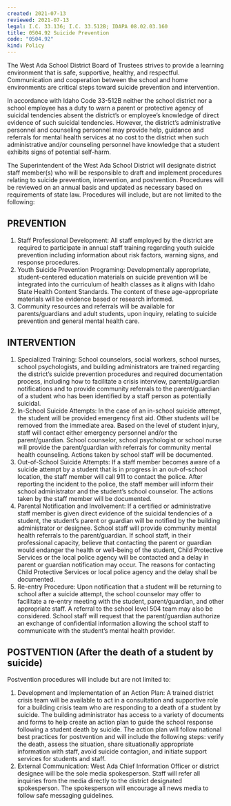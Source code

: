 ```yaml
---
created: 2021-07-13
reviewed: 2021-07-13
legal: I.C. 33.136; I.C. 33.512B; IDAPA 08.02.03.160
title: 0504.92 Suicide Prevention
code: "0504.92"
kind: Policy
---
```


The West Ada School District Board of Trustees strives to provide a learning environment that is safe, supportive, healthy, and respectful. Communication and cooperation between the school and home environments are critical steps toward suicide prevention and intervention.

In accordance with Idaho Code 33-512B neither the school district nor a school employee has a duty to warn a parent or protective agency of suicidal tendencies absent the district’s or employee’s knowledge of direct evidence of such suicidal tendencies. However, the district’s administrative personnel and counseling personnel may provide help, guidance and referrals for mental health services at no cost to the district when such administrative and/or counseling personnel have knowledge that a student exhibits signs of potential self-harm.

The Superintendent of the West Ada School District will designate district staff member(s) who will be responsible to draft and implement procedures relating to suicide prevention, intervention, and postvention. Procedures will be reviewed on an annual basis and updated as necessary based on requirements of state law. Procedures will include, but are not limited to the following:

## PREVENTION
1. Staff Professional Development: All staff employed by the district are required to participate in annual staff training regarding youth suicide prevention including information about risk factors, warning signs, and response procedures.
1. Youth Suicide Prevention Programing: Developmentally appropriate, student-centered education materials on suicide prevention will be integrated into the curriculum of health classes as it aligns with Idaho State Health Content Standards. The content of these age-appropriate materials will be evidence based or research informed.
1. Community resources and referrals will be available for parents/guardians and adult students, upon inquiry, relating to suicide prevention and general mental health care.

## INTERVENTION
1. Specialized Training: School counselors, social workers, school nurses, school psychologists, and building administrators are trained regarding the district’s suicide prevention procedures and required documentation process, including how to facilitate a crisis interview, parental/guardian notifications and to provide community referrals to the parent/guardian of a student who has been identified by a staff person as potentially suicidal.
2. In-School Suicide Attempts: In the case of an in-school suicide attempt, the student will be provided emergency first aid. Other students will be removed from the immediate area. Based on the level of student injury, staff will contact either emergency personnel and/or the parent/guardian. School counselor, school psychologist or school nurse will provide the parent/guardian with referrals for community mental health counseling. Actions taken by school staff will be documented.
3. Out-of-School Suicide Attempts: If a staff member becomes aware of a suicide attempt by a student that is in progress in an out-of-school location, the staff member will call 911 to contact the police. After reporting the incident to the police, the staff member will inform their school administrator and the student’s school counselor. The actions taken by the staff member will be documented.
4. Parental Notification and Involvement: If a certified or administrative staff member is given direct evidence of the suicidal tendencies of a student, the student’s parent or guardian will be notified by the building administrator or designee. School staff will provide community mental health referrals to the parent/guardian. If school staff, in their professional capacity, believe that contacting the parent or guardian would endanger the health or well-being of the student, Child Protective Services or the local police agency will be contacted and a delay in parent or guardian notification may occur. The reasons for contacting Child Protective Services or local police agency and the delay shall be documented.
5. Re-entry Procedure: Upon notification that a student will be returning to school after a suicide attempt, the school counselor may offer to facilitate a re-entry meeting with the student, parent/guardian, and other appropriate staff. A referral to the school level 504 team may also be considered. School staff will request that the parent/guardian authorize an exchange of confidential information allowing the school staff to communicate with the student’s mental health provider.

## POSTVENTION (After the death of a student by suicide)
Postvention procedures will include but are not limited to:

1. Development and Implementation of an Action Plan: A trained district crisis team will be available to act in a consultation and supportive role for a building crisis team who are responding to a death of a student by suicide. The building administrator has access to a variety of documents and forms to help create an action plan to guide the school response following a student death by suicide. The action plan will follow national best practices for postvention and will include the following steps: verify the death, assess the situation, share situationally appropriate information with staff, avoid suicide contagion, and initiate support services for students and staff.
1. External Communication: West Ada Chief Information Officer or district designee will be the sole media spokesperson. Staff will refer all inquiries from the media directly to the district designated spokesperson. The spokesperson will encourage all news media to follow safe messaging guidelines.

